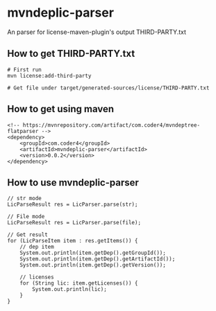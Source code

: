 # mvndeplic-parser
An parser for license-maven-plugin's output THIRD-PARTY.txt


## How to get THIRD-PARTY.txt
```shell
# First run
mvn license:add-third-party

# Get file under target/generated-sources/license/THIRD-PARTY.txt
```
## How to get using maven
```
<!-- https://mvnrepository.com/artifact/com.coder4/mvndeptree-flatparser -->
<dependency>
    <groupId>com.coder4</groupId>
    <artifactId>mvndeplic-parser</artifactId>
    <version>0.0.2</version>
</dependency>

```

## How to use mvndeplic-parser
```
// str mode
LicParseResult res = LicParser.parse(str);

// File mode
LicParseResult res = LicParser.parse(file);

// Get result
for (LicParseItem item : res.getItems()) {
    // dep item
    System.out.println(item.getDep().getGroupId());
    System.out.println(item.getDep().getArtifactId());
    System.out.println(item.getDep().getVersion());
    
    // licenses
    for (String lic: item.getLicenses()) {
        System.out.println(lic);
    }
}
```
